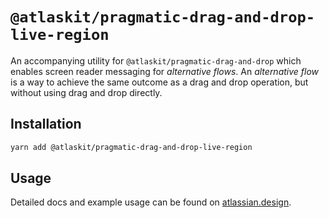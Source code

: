 # `@atlaskit/pragmatic-drag-and-drop-live-region`

An accompanying utility for `@atlaskit/pragmatic-drag-and-drop` which enables screen reader messaging for _alternative flows_. An _alternative flow_ is a way to achieve the same outcome as a drag and drop operation, but without using drag and drop directly.

## Installation

```sh
yarn add @atlaskit/pragmatic-drag-and-drop-live-region
```

## Usage

Detailed docs and example usage can be found on [atlassian.design](https://atlassian.design/components/pragmatic-drag-and-drop/).

